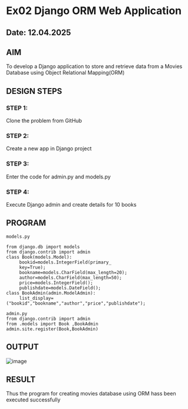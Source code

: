 # Ex02 Django ORM Web Application
## Date: 12.04.2025

## AIM
To develop a Django application to store and retrieve data from a Movies Database using Object Relational Mapping(ORM)

## DESIGN STEPS

### STEP 1:
Clone the problem from GitHub

### STEP 2:
Create a new app in Django project

### STEP 3:
Enter the code for admin.py and models.py

### STEP 4:
Execute Django admin and create details for 10 books

## PROGRAM
```
models.py

from django.db import models
from django.contrib import admin
class Book(models.Model):
     bookid=models.IntegerField(primary_
     key=True);
     bookname=models.CharField(max_length=20);
     author=models.CharField(max_length=50);
     price=models.IntegerField();
     publishdate=models.DateField();
class BookAdmin(admin.ModelAdmin):
     list_display=("bookid","bookname","author","price","publishdate");

admin.py
from django.contrib import admin
from .models import Book ,BookAdmin
admin.site.register(Book,BookAdmin)
```

## OUTPUT
![image](https://github.com/user-attachments/assets/0973a505-c901-4ea2-9e24-dad2ff404454)

## RESULT
Thus the program for creating movies database using ORM hass been executed successfully
